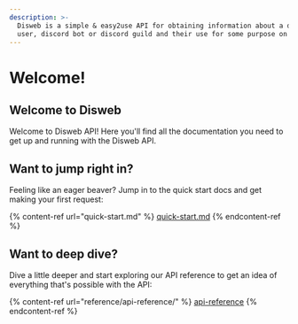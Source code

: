 ```yaml
---
description: >-
  Disweb is a simple & easy2use API for obtaining information about a discord
  user, discord bot or discord guild and their use for some purpose on websites!
---
```


# Welcome!

## Welcome to Disweb

Welcome to Disweb API! Here you'll find all the documentation you need to get up and running with the Disweb API.

## Want to jump right in?

Feeling like an eager beaver? Jump in to the quick start docs and get making your first request:

{% content-ref url="quick-start.md" %}
[quick-start.md](quick-start.md)
{% endcontent-ref %}

## Want to deep dive?

Dive a little deeper and start exploring our API reference to get an idea of everything that's possible with the API:

{% content-ref url="reference/api-reference/" %}
[api-reference](reference/api-reference/)
{% endcontent-ref %}
